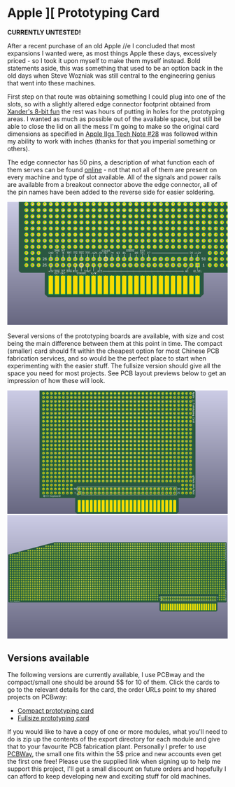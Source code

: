 # Apple ][ Prototyping Card

**CURRENTLY UNTESTED!**

After a recent purchase of an old Apple //e I concluded that most expansions I wanted were, as most things Apple these days, excessively priced - so I took it upon myself to make them myself instead. Bold statements aside, this was something that used to be an option back in the old days when Steve Wozniak was still central to the engineering genius that went into these machines.

First step on that route was obtaining something I could plug into one of the slots, so with a slightly altered edge connector footprint obtained from [Xander's 8-bit fun](https://xjmaas.wordpress.com/my-apple-collection/apple-edge-connector-template-for-eagle/) the rest was hours of putting in holes for the prototyping areas. I wanted as much as possible out of the available space, but still be able to close the lid on all the mess I'm going to make so the original card dimensions as specified in [Apple IIgs Tech Note #28](http://www.1000bit.it/support/manuali/apple/technotes/iigs/tn.iigs.028.html) was followed within my ability to work with inches (thanks for that you imperial something or others).

The edge connector has 50 pins, a description of what function each of them serves can be found [online](http://osites.tripod.com/peripheral.html) - not that not all of them are present on every machine and type of slot available. All of the signals and power rails are available from a breakout connector above the edge connector, all of the pin names have been added to the reverse side for easier soldering.

![Apple 2 edge connector](https://github.com/tebl/Apple2-Prototyping-Card/raw/master/gallery/preview_fullsize_pins.png)

Several versions of the prototyping boards are available, with size and cost being the main difference between them at this point in time. The compact (smaller) card should fit within the cheapest option for most Chinese PCB fabrication services, and so would be the perfect place to start when experimenting with the easier stuff. The fullsize version should give all the space you need for most projects. See PCB layout previews below to get an impression of how these will look.

![Compact PCB](https://github.com/tebl/Apple2-Prototyping-Card/raw/master/gallery/preview_small.png)
![Fullsize PCB](https://github.com/tebl/Apple2-Prototyping-Card/raw/master/gallery/preview_fullsize.png)

## Versions available
The following versions are currently available, I use PCBway and the compact/small one should be around 5$ for 10 of them. Click the cards to go to the relevant details for the card, the order URLs point to my shared projects on PCBway:
- [Compact prototyping card](https://github.com/tebl/Apple2-Prototyping-Card/tree/master/small)
- [Fullsize prototyping card](https://github.com/tebl/Apple2-Prototyping-Card/tree/master/fullsize)

If you would like to have a copy of one or more modules, what you'll need to do is zip up the contents of the export directory for each module and give that to your favourite PCB fabrication plant. Personally I prefer to use [PCBWay](https://www.pcbway.com/setinvite.aspx?inviteid=88707), the small one fits within the 5$ price and new accounts even get the first one free! Please use the supplied link when signing up to help me support this project, I'll get a small discount on future orders and hopefully I can afford to keep developing new and exciting stuff for old machines.